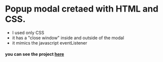 # Popup modal cretaed with HTML and CSS.

 - I used only CSS
 - it has a "close window" inside and outside of the modal
 - it mimics the javascript eventListener
 
 #### you can see the project [here](https://luc-constantin.github.io/popup-modal/)

